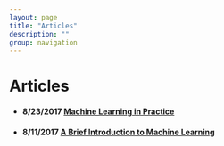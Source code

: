 ```yaml
---
layout: page
title: "Articles"
description: ""
group: navigation
---
```


# Articles

* #### 8/23/2017 [Machine Learning in Practice](/machine-learning-in-practice)
* #### 8/11/2017 [A Brief Introduction to Machine Learning](/machine-learning-intro)